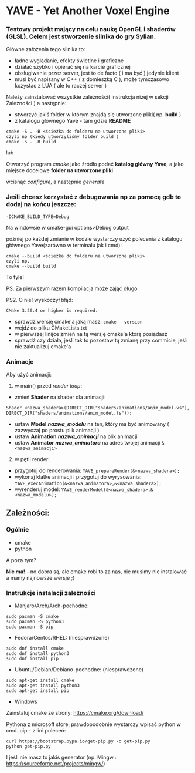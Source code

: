 # YAVE - Yet Another Voxel Engine

### Testowy projekt mający na celu naukę OpenGL i shaderów (GLSL). Celem jest stworzenie silnika do gry Sylian.
Główne założenia tego silnika to:
- ładne wyglądanie, efekty świetlne i graficzne
- działać szybko i opierać się na karcie graficznej
- obsługiwanie przez server, jest to de facto ( i ma być ) jedynie klient
- musi być napisany w C++ ( z domieszką C ), może tymczasowo kożystac z LUA ( ale to raczej server )



Należy zainstalować wszystkie zależności( instrukcja niżej w sekcji Zależności ) a następnie:
- stworzyć jakiś folder w którym znajdą się utworzone pliki( np. **build** )
- z katalogu głównego Yave - tam gdzie **README**
```
cmake -S . -B <ścieżka do folderu na utworzone pliki>
czyli np (kiedy utworzyliśmy folder build )
cmake -S . -B build
```
lub

Otworzyć program *cmake* jako źródło podać **katalog główny Yave**, a jako miejsce docelowe **folder na utworzone pliki**

wcisnąć *configure*, a następnie *generate*


### Jeśli chcesz korzystać z debugowania np za pomocą gdb to dodaj na końcu jeszcze:
```
-DCMAKE_BUILD_TYPE=Debug
```
Na windowsie w cmake-gui options>Debug output

później po każdej zmianie w kodzie wystarczy użyć polecenia z katalogu głównego Yave(zarówno w terminalu jak i cmd):
```
cmake --build <ścieżka do folderu na utworzone pliki>
czyli np.
cmake --build build
```

To tyle!

PS. Za pierwszym razem kompilacja może zająć długo

PS2. O nie! wyskoczył błąd:
```
CMake 3.26.4 or higher is required.
```
- sprawdź wersję cmake'a jaką masz: `cmake --version`
- wejdź do pliku CMakeLists.txt
- w pierwszej linijce zmień na tą wersję cmake'a którą posiadasz
- sprawdź czy działa, jeśli tak to pozostaw tą zmianę przy commicie, jeśli nie zaktualizuj cmake'a

### Animacje

Aby użyć animacji:

1. w main() przed *render loop*:
- zmień **Shader** na shader dla animacji: 
```
Shader <nazwa_shadera>(DIRECT_DIR("shaders/animations/anim_model.vs"), DIRECT_DIR("shaders/animations/anim_model.fs"));
```
- ustaw **Model** ***nazwa_modelu*** na ten, który ma być animowany ( zazwyczaj po prostu plik animacji )
- ustaw **Animation** ***nazwa_animacji*** na plik animacji
- ustaw **Animator** ***nazwa_animatora*** na adres twojej animacji `&<nazwa_animacji>`
2. w pętli render:
- przygotuj do renderowania: `YAVE_prepareRender(&<nazwa_shadera>);`
- wykonaj klatke animacji i przygotuj do wyrysowania: `YAVE_execAnimation(&<nazwa_animatora>,&<nazwa_shadera>);`
- wyrenderuj model: `YAVE_renderModel(&<nazwa_shadera>,&<nazwa_modelu>);`

## Zależności:

### Ogólnie
- cmake
- python

A poza tym? 

**Nie ma!** - no dobra są, ale cmake robi to za nas, nie musimy nic instalować a mamy najnowsze wersje ;)

### Instrukcje instalacji zależności

- Manjaro/Arch/Arch-pochodne:
```
sudo pacman -S cmake
sudo pacman -S python3
sudo pacman -S pip
```
- Fedora/Centos/RHEL: (niesprawdzone)
```
sudo dnf install cmake
sudo dnf install python3
sudo dnf install pip
```
- Ubuntu/Debian/Debiano-pochodne: (niesprawdzone)
```
sudo apt-get install cmake
sudo apt-get install python3
sudo apt-get install pip
```
- Windows

Zainstaluj cmake ze strony: https://cmake.org/download/

Pythona z microsoft store, prawdopodobnie wystarczy wpisać python w cmd.
pip - z lini poleceń:
```
curl https://bootstrap.pypa.io/get-pip.py -o get-pip.py
python get-pip.py
```
I jeśli nie masz to jakiś generator (np. Mingw : https://sourceforge.net/projects/mingw/)